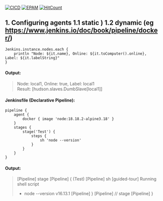 [![CICD](https://img.shields.io/badge/HarrierPanels-CI%2FCD-blue)](./)
[![EPAM](https://img.shields.io/badge/Cloud&DevOps%20UA%20Lab%202nd%20Path-Jenkins%20Task-orange)](./)
[![HitCount](https://hits.dwyl.com/HarrierPanels/my-java-project.svg?style=flat&show=unique)](http://hits.dwyl.com/HarrierPanels/my-java-project)
<br>

## 1. Configuring agents 1.1 static ) 1.2 dynamic (eg https://www.jenkins.io/doc/book/pipeline/docker/)

```
Jenkins.instance.nodes.each {
    println "Node: ${it.name}, Online: ${it.toComputer().online}, Label: ${it.labelString}"
}
```
#### Output:
> Node: local1, Online: true, Label: local1<br>
> Result: [hudson.slaves.DumbSlave[local1]]
#### Jenkinsfile (Declarative Pipeline):
```
pipeline {
    agent {
        docker { image 'node:18.18.2-alpine3.18' }
    }
    stages {
        stage('Test') {
            steps {
                sh 'node --version'
            }
        }
    }
}
```
#### Output:
> [Pipeline] stage
> [Pipeline] { (Test)
> [Pipeline] sh
> [guided-tour] Running shell script
> + node --version
> v16.13.1
> [Pipeline] }
> [Pipeline] // stage
> [Pipeline] }
